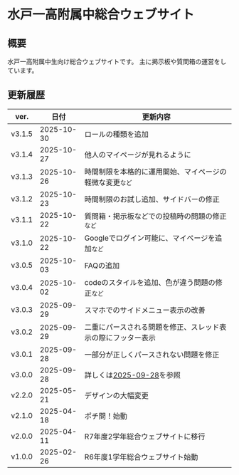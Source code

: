 # 水戸一高附属中総合ウェブサイト

## 概要
水戸一高附属中生向け総合ウェブサイトです。
主に掲示板や質問箱の運営をしています。

## 更新履歴
| ver. | 日付 | 更新内容 |
|------|------|----------|
| v3.1.5 | 2025-10-30 | ロールの種類を追加 |
| v3.1.4 | 2025-10-27 | 他人のマイページが見れるように |
| v3.1.3 | 2025-10-26 | 時間制限を本格的に運用開始、マイページの軽微な変更<small>など</small> |
| v3.1.2 | 2025-10-23 | 時間制限のお試し追加、サイドバーの修正 |
| v3.1.1 | 2025-10-22 | 質問箱・掲示板などでの投稿時の問題の修正<small>など</small>
| v3.1.0 | 2025-10-22 | Googleでログイン可能に、マイページを追加<small>など</small> |
| v3.0.5 | 2025-10-03 | FAQの追加 |
| v3.0.4 | 2025-10-02 | codeのスタイルを追加、色が違う問題の修正<small>など</small> |
| v3.0.3 | 2025-09-29 | スマホでのサイドメニュー表示の改善 |
| v3.0.2 | 2025-09-29 | 二重にパースされる問題を修正、スレッド表示の際にフッター表示 |
| v3.0.1 | 2025-09-28 | 一部分が正しくパースされない問題を修正 |
| v3.0.0 | 2025-09-28 | 詳しくは[2025-09-28](what's_new/2025-09-28.md)を参照 |
| v2.2.0 | 2025-05-21 | デザインの大幅変更 |
| v2.1.0 | 2025-04-18 | ポチ問！始動 |
| v2.0.0 | 2025-04-11 | R7年度2学年総合ウェブサイトに移行 |
| v1.0.0 | 2025-02-26 | R6年度1学年総合ウェブサイト始動 |